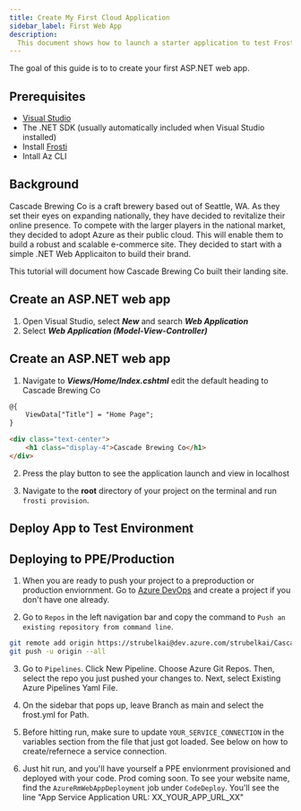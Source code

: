 ```yaml
---
title: Create My First Cloud Application
sidebar_label: First Web App
description:
  This document shows how to launch a starter application to test Frosti.
---
```


The goal of this guide is to to create your first ASP.NET web app.

## Prerequisites
- [Visual Studio](https://visualstudio.microsoft.com/downloads/)
- The .NET SDK (usually automatically included when Visual Studio installed)
- Install [Frosti](/docs/get-started/homebrew)
- Intall Az CLI 

## Background

Cascade Brewing Co is a craft brewery based out of Seattle, WA. As they set their eyes on expanding nationally, they have decided to revitalize their online presence. To compete with the larger players in the national market, they decided to adopt Azure as their public cloud. This will enable them to build a robust and scalable e-commerce site. They decided to start with a simple .NET Web Applicaiton to build their brand. 

This tutorial will document how Cascade Brewing Co built their landing site.

## Create an ASP.NET web app

1. Open Visual Studio, select ***New*** and search ***Web Application***
2. Select ***Web Application (Model-View-Controller)*** 

## Create an ASP.NET web app
1. Navigate to ***Views/Home/Index.cshtml*** edit the default heading to Cascade Brewing Co

```html title="index.cshtml"
@{
    ViewData["Title"] = "Home Page";
}

<div class="text-center">
    <h1 class="display-4">Cascade Brewing Co</h1>
</div>
```

2. Press the play button to see the application launch and view in localhost

3. Navigate to the **root** directory of your project on the terminal and run `frosti provision`.

## Deploy App to Test Environment

## Deploying to PPE/Production
1. When you are ready to push your project to a preproduction or production enviornment. Go to [Azure DevOps](https://dev.azure.com) and create a project if you don't have one already.

2. Go to `Repos` in the left navigation bar and copy the command to `Push an existing repository from command line`.

```bash 
git remote add origin https://strubelkai@dev.azure.com/strubelkai/CascadeBrewingCo/_git/CascadeBrewingCo
git push -u origin --all
```

3. Go to `Pipelines`. Click New Pipeline. Choose Azure Git Repos. Then, select the repo you just pushed your changes to. Next, select Existing Azure Pipelines Yaml File.

4. On the sidebar that pops up, leave Branch as main and select the frost.yml for Path. 

5. Before hitting run, make sure to update `YOUR_SERVICE_CONNECTION` in the variables section from the file that just got loaded. See below on how to create/refernece a service connection.

6. Just hit run, and you'll have yourself a PPE envionrment provisioned and deployed with your code. Prod coming soon. To see your website name, find the `AzureRmWebAppDeployment` job under `CodeDeploy`. You'll see the line "App Service Application URL: XX_YOUR_APP_URL_XX" 

